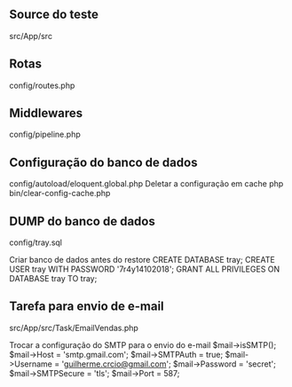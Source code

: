 ## Source do teste

src/App/src

## Rotas

config/routes.php

## Middlewares

config/pipeline.php

## Configuração do banco de dados

config/autoload/eloquent.global.php
Deletar a configuração em cache php bin/clear-config-cache.php

## DUMP do banco de dados

config/tray.sql

Criar banco de dados antes do restore
CREATE DATABASE tray;
CREATE USER tray WITH PASSWORD '7r4y14102018';
GRANT ALL PRIVILEGES ON DATABASE tray TO tray;

## Tarefa para envio de e-mail

src/App/src/Task/EmailVendas.php

Trocar a configuração do SMTP para o envio do e-mail
$mail->isSMTP();
$mail->Host = 'smtp.gmail.com';
$mail->SMTPAuth = true;
$mail->Username = 'guilherme.crcio@gmail.com';
$mail->Password = 'secret';
$mail->SMTPSecure = 'tls';
$mail->Port = 587;